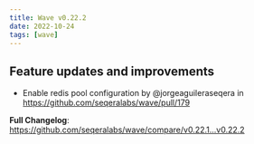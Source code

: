 ```yaml
---
title: Wave v0.22.2
date: 2022-10-24
tags: [wave]
---
```


## Feature updates and improvements

- Enable redis pool configuration by @jorgeaguileraseqera in https://github.com/seqeralabs/wave/pull/179

**Full Changelog**: https://github.com/seqeralabs/wave/compare/v0.22.1...v0.22.2
